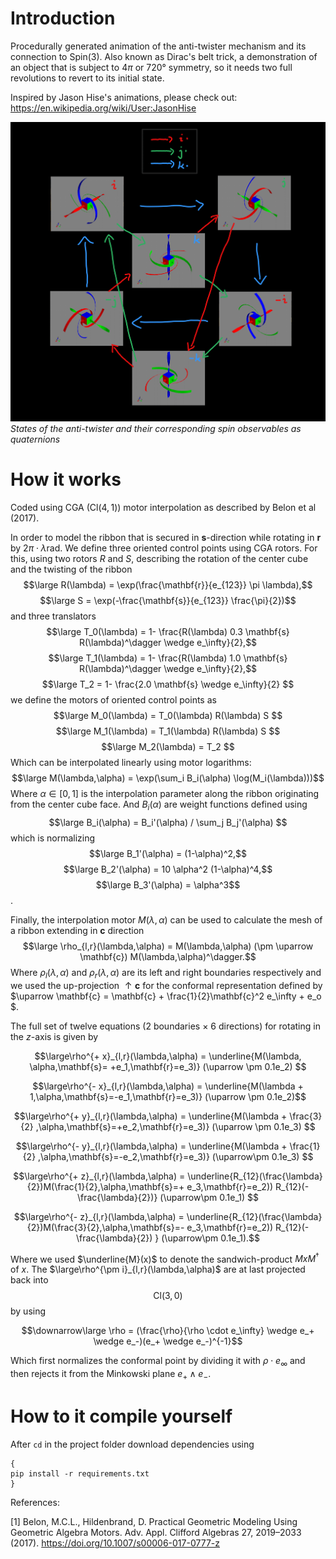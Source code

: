 # Introduction
Procedurally generated animation of the anti-twister mechanism and its connection to Spin(3).
Also known as Dirac's belt trick, a demonstration of an object that is subject to $4\pi$ or $720°$ symmetry, so it needs two full revolutions to revert to its initial state.

Inspired by Jason Hise's animations, please check out:
https://en.wikipedia.org/wiki/User:JasonHise

![Observables as quaternions](https://raw.githubusercontent.com/AmirLeidel/spinny/master/diagram1.png)
*States of the anti-twister and their corresponding spin observables as quaternions*

# How it works
Coded using CGA ($\mathrm{Cl(4,1)}$) motor interpolation as described by Belon et al (2017).

In order to model the ribbon that is secured in $\mathbf{s}$-direction while rotating in $\mathbf{r}$ by $2\pi\cdot\lambda \mathrm{rad}$. We define three oriented control points using CGA rotors. 
For this, using two rotors $R$ and $S$, describing the rotation of the center cube and the twisting of the ribbon
$$\large R(\lambda) = \exp(\frac{\mathbf{r}}{e_{123}} \pi \lambda),$$
$$\large S = \exp(-\frac{\mathbf{s}}{e_{123}} \frac{\pi}{2})$$
and three translators
$$\large T_0(\lambda) = 1- \frac{R(\lambda) 0.3 \mathbf{s} R(\lambda)^\dagger \wedge e_\infty}{2},$$
$$\large T_1(\lambda) = 1- \frac{R(\lambda) 1.0 \mathbf{s} R(\lambda)^\dagger \wedge e_\infty}{2},$$
$$\large T_2 = 1- \frac{2.0 \mathbf{s} \wedge e_\infty}{2} $$
we define the motors of oriented control points as
$$\large M_0(\lambda) = T_0(\lambda) R(\lambda) S $$
$$\large M_1(\lambda) = T_1(\lambda) R(\lambda) S $$
$$\large M_2(\lambda) = T_2 $$
Which can be interpolated linearly using motor logarithms:
$$\large M(\lambda,\alpha) = \exp(\sum_i B_i(\alpha) \log(M_i(\lambda)))$$
Where $\alpha \in \left[0,1\right]$ is the interpolation parameter along the ribbon originating from the center cube face. And $B_i(\alpha)$ are weight functions defined using
$$\large B_i(\alpha) = B_i'(\alpha) / \sum_j B_j'(\alpha) $$
which is normalizing 
$$\large B_1'(\alpha) = (1-\alpha)^2,$$
$$\large B_2'(\alpha) = 10 \alpha^2 (1-\alpha)^4,$$
$$\large B_3'(\alpha) = \alpha^3$$.

Finally, the interpolation motor $M(\lambda,\alpha)$ can be used to calculate the mesh of a ribbon extending in $\mathbf{c}$ direction 
$$\large \rho_{l,r}(\lambda,\alpha) = M(\lambda,\alpha) (\pm \uparrow \mathbf{c}) M(\lambda,\alpha)^\dagger.$$
Where $\rho_{l}(\lambda,\alpha)$ and $\rho_{r}(\lambda,\alpha)$ are its left and right boundaries respectively and we used the up-projection $\uparrow \mathbf{c}$ for the conformal representation defined by $\uparrow \mathbf{c} = \mathbf{c} + \frac{1}{2}\mathbf{c}^2 e_\infty + e_o $.

The full set of twelve equations (2 boundaries $\times$ 6 directions) for rotating in the $z$-axis is given by
```math
\large\rho^{+ x}_{l,r}(\lambda,\alpha) = \underline{M(\lambda, \alpha,\mathbf{s}= +e_1,\mathbf{r}=e_3)} (\uparrow \pm 0.1e_2) 
```
```math
\large\rho^{- x}_{l,r}(\lambda,\alpha) = \underline{M(\lambda + 1,\alpha,\mathbf{s}=-e_1,\mathbf{r}=e_3)} (\uparrow \pm 0.1e_2)
```
```math
\large\rho^{+ y}_{l,r}(\lambda,\alpha) = \underline{M(\lambda + \frac{3}{2} ,\alpha,\mathbf{s}=+e_2,\mathbf{r}=e_3)} (\uparrow \pm 0.1e_3) 
```
```math
\large\rho^{- y}_{l,r}(\lambda,\alpha) = \underline{M(\lambda + \frac{1}{2} ,\alpha,\mathbf{s}=-e_2,\mathbf{r}=e_3)} (\uparrow\pm 0.1e_3) 
```
```math
\large\rho^{+ z}_{l,r}(\lambda,\alpha) = \underline{R_{12}(\frac{\lambda}{2})M(\frac{1}{2},\alpha,\mathbf{s}=+ e_3,\mathbf{r}=e_2)) R_{12}(-\frac{\lambda}{2})} (\uparrow\pm 0.1e_1) 
```
```math
\large\rho^{- z}_{l,r}(\lambda,\alpha) = \underline{R_{12}(\frac{\lambda}{2})M(\frac{3}{2},\alpha,\mathbf{s}=- e_3,\mathbf{r}=e_2)) R_{12}(-\frac{\lambda}{2}) } (\uparrow\pm  0.1e_1).
```

Where we used $\underline{M}(x)$ to denote the sandwich-product $MxM^\dagger$ of $x$. 
The $\large\rho^{\pm i}_{l,r}(\lambda,\alpha)$ are at last projected back into $$\mathrm{Cl(3,0)}$$ by using
```math
\downarrow\large \rho = (\frac{\rho}{\rho \cdot e_\infty} \wedge e_+ \wedge e_-)(e_+ \wedge e_-)^{-1}
```
Which first normalizes the conformal point by dividing it with $\rho \cdot e_\infty$ and then rejects it from the Minkowski plane $e_+ \wedge e_-$.

# How to it compile yourself
After `cd` in the project folder download dependencies using
```
{
pip install -r requirements.txt
}
```


References:

[1] Belon, M.C.L., Hildenbrand, D. Practical Geometric Modeling Using Geometric Algebra Motors. Adv. Appl. Clifford Algebras 27, 2019–2033 (2017). https://doi.org/10.1007/s00006-017-0777-z
